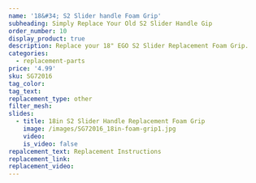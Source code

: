 ```yaml
---
name: '18&#34; S2 Slider handle Foam Grip'
subheading: Simply Replace Your Old S2 Slider Handle Gip
order_number: 10
display_product: true
description: Replace your 18" EGO S2 Slider Replacement Foam Grip.
categories:
  - replacement-parts
price: '4.99'
sku: SG72016
tag_color:
tag_text:
replacement_type: other
filter_mesh:
slides:
  - title: 18in S2 Slider Handle Replacement Foam Grip
    image: /images/SG72016_18in-foam-grip1.jpg
    video:
    is_video: false
repalcement_text: Replacement Instructions
replacement_link:
replacement_video:
---
```


